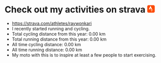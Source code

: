 # Check out my activities on strava ![logo](https://github.com/raywonkari/raywonkari/blob/master/logo/strava.png)
* https://strava.com/athletes/raywonkari
* I recently started running and cycling.
* Total cycling distance from this year: 0.00 km
* Total running distance from this year: 0.00 km
* All time cycling distance: 0.00 km
* All time running distance: 0.00 km
* My moto with this is to inspire at least a few people to start exercising.
